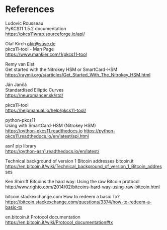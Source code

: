 # References

Ludovic Rousseau  
PyKCS11 1.5.2 documentation  
https://pkcs11wrap.sourceforge.io/api/  

Olaf Kirch <okir@suse.de>  
pkcs11-tool - Man Page  
https://www.mankier.com/1/pkcs11-tool  

Remy van Elst  
Get started with the Nitrokey HSM or SmartCard-HSM  
https://raymii.org/s/articles/Get_Started_With_The_Nitrokey_HSM.html  

Ján Jančá  
Standardised Elliptic Curves  
https://neuromancer.sk/std/  

pkcs11-tool  
https://helpmanual.io/help/pkcs11-tool/  

python-pkcs11  
Using with SmartCard-HSM (Nitrokey HSM)  
https://python-pkcs11.readthedocs.io
https://python-pkcs11.readthedocs.io/en/latest/api.html

asn1 pip library  
https://python-asn1.readthedocs.io/en/latest/  

Technical background of version 1 Bitcoin addresses
bitcoin.it
https://en.bitcoin.it/wiki/Technical_background_of_version_1_Bitcoin_addresses

Ken Shirriff
Bitcoins the hard way: Using the raw Bitcoin protocol 
http://www.righto.com/2014/02/bitcoins-hard-way-using-raw-bitcoin.html

bitcoin.stackexchange.com
How to redeem a basic Tx?
https://bitcoin.stackexchange.com/questions/3374/how-to-redeem-a-basic-tx

en.bitcoin.it
Protocol documentation
https://en.bitcoin.it/wiki/Protocol_documentation#tx